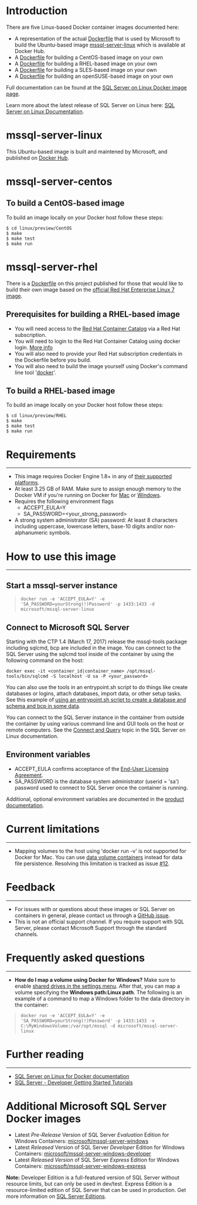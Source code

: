 # Introduction
There are five Linux-based Docker container images documented here:
* A representation of the actual [Dockerfile](Ubuntu/Dockerfile) that is used by Microsoft to build the Ubuntu-based image [mssql-server-linux](https://hub.docker.com/r/microsoft/mssql-server-linux/)  which is available at Docker Hub.
* A [Dockerfile](CentOS/Dockerfile) for building a CentOS-based image on your own
* A [Dockerfile](RHEL/Dockerfile) for building a RHEL-based image on your own
* A [Dockerfile](SLES/dockerfile) for building a SLES-based image on your own
* A [Dockerfile](openSUSE/dockerfile) for building an openSUSE-based image on your own

Full documentation can be found at the [SQL Server on Linux Docker image page](https://docs.microsoft.com/en-us/sql/linux/sql-server-linux-setup-docker).

Learn more about the latest release of SQL Server on Linux here: [SQL Server on Linux Documentation](https://docs.microsoft.com/en-us/sql/linux/).

# mssql-server-linux

This Ubuntu-based image is built and maintened by Microsoft, and published on [Docker Hub](https://hub.docker.com/r/microsoft/mssql-server-linux/).

# mssql-server-centos

## To build a CentOS-based image
To build an image locally on your Docker host follow these steps:
```shell
$ cd linux/preview/CentOS
$ make
$ make test
$ make run
```

# mssql-server-rhel
There is a [Dockerfile](RHEL/Dockerfile) on this project published for those that would like to build their own image based on the [official Red Hat Enterprise Linux 7 image](https://access.redhat.com/containers/#/registry.access.redhat.com/rhel7/rhel).

## Prerequisites for building a RHEL-based image
* You will need access to the [Red Hat Container Catalog](https://access.redhat.com/containers) via a Red Hat subscription.
* You will need to login to the Red Hat Container Catalog using docker login. [More info](https://access.redhat.com/articles/2834301)
* You will also need to provide your Red Hat subscription credentials in the Dockerfile before you build.
* You will also need to build the image yourself using Docker's command line tool '[docker](https://docs.docker.com/engine/reference/commandline/cli/)'.

## To build a RHEL-based image
To build an image locally on your Docker host follow these steps:
```shell
$ cd linux/preview/RHEL
$ make
$ make test
$ make run
```

# Requirements
---
- This image requires Docker Engine 1.8+ in any of [their supported platforms](https://www.docker.com/products/overview).
- At least 3.25 GB of RAM. Make sure to assign enough memory to the Docker VM if you're running on Docker for [Mac](https://docs.docker.com/docker-for-mac/#/general) or [Windows](https://docs.docker.com/docker-for-windows/#/advanced).
- Requires the following environment flags
    - ACCEPT_EULA=Y
    - SA_PASSWORD=<your_strong_password>
- A strong system administrator (SA) password: At least 8 characters including uppercase, lowercase letters, base-10 digits and/or non-alphanumeric symbols.

# How to use this image
---
##  Start a mssql-server instance
> ``docker run -e 'ACCEPT_EULA=Y' -e 'SA_PASSWORD=yourStrong(!)Password' -p 1433:1433 -d microsoft/mssql-server-linux``

##  Connect to Microsoft SQL Server
Starting with the CTP 1.4 (March 17, 2017) release the mssql-tools package including sqlcmd, bcp are included in the image.  You can connect to the SQL Server using the sqlcmd tool inside of the container by using the following command on the host:
```
docker exec -it <container_id|container_name> /opt/mssql-tools/bin/sqlcmd -S localhost -U sa -P <your_password>
```
You can also use the tools in an entrypoint.sh script to do things like create databases or logins, attach databases, import data, or other setup tasks.  See this example of [using an entrypoint.sh script to create a database and schema and bcp in some data](https://github.com/twright-msft/mssql-node-docker-demo-app).

You can connect to the SQL Server instance in the container from outside the container by using various command line and GUI tools on the host or remote computers.  See the [Connect and Query](https://docs.microsoft.com/en-us/sql/linux/sql-server-linux-connect-and-query-sqlcmd) topic in the SQL Server on Linux documentation.

## Environment variables

- ACCEPT_EULA confirms acceptance of the [End-User Licensing Agreement](http://go.microsoft.com/fwlink/?LinkId=746388).
- SA_PASSWORD is the database system administrator (userid = 'sa') password used to connect to SQL Server once the container is running.

Additional, optional environment variables are documented in the [product documentation](https://docs.microsoft.com/en-us/sql/linux/sql-server-linux-configure-environment-variables).


# Current limitations
---
- Mapping volumes to the host using 'docker run -v' is not supported for Docker for Mac. You can use [data volume containers](https://docs.docker.com/engine/tutorials/dockervolumes/#/creating-and-mounting-a-data-volume-container) instead for data file persistence.  Resolving this limitation is tracked as issue [#12](https://github.com/Microsoft/mssql-docker/issues/12).

# Feedback 
---
+ For issues with or questions about these images or SQL Server on containers in general, please contact us through a [GitHub issue](https://github.com/Microsoft/mssql-docker/issues).
+ This is not an official support channel. If you require support with SQL Server, please contact Microsoft Support through the standard channels.

# Frequently asked questions 
---
- **How do I map a volume using Docker for Windows?** Make sure to enable [shared drives in the settings menu](https://docs.docker.com/docker-for-windows/#shared-drives). After that, you can map a volume specifying the **Windows path:Linux path**. The following is an example of a command to map a Windows folder to the data directory in the container:

> ``docker run -e 'ACCEPT_EULA=Y' -e 'SA_PASSWORD=yourStrong(!)Password' -p 1433:1433 -v C:\MyWindowsVolume:/var/opt/mssql -d microsoft/mssql-server-linux``

# Further reading
---
+ [SQL Server on Linux for Docker documentation](https://docs.microsoft.com/en-us/sql/linux/sql-server-linux-setup-docker)
+ [SQL Server - Developer Getting Started Tutorials](https://www.microsoft.com/en-us/sql-server/developer-get-started/?utm_source=DockerHub)

# Additional Microsoft SQL Server Docker images
+ Latest *Pre-Release* Version of SQL Server *Evaluation* Edition for Windows Containers: [microsoft/mssql-server-windows](https://hub.docker.com/r/microsoft/mssql-server-windows/)
+ Latest *Released* Version of SQL Server *Developer* Edition for Windows Containers: [microsoft/mssql-server-windows-developer](https://hub.docker.com/r/microsoft/mssql-server-windows-developer/)
+ Latest *Released Version* of SQL Server *Express* Edition for Windows Containers: [microsoft/mssql-server-windows-express](https://hub.docker.com/r/microsoft/mssql-server-windows-express/)

**Note:** Developer Edition is a full-featured version of SQL Server without resource limits, but can only be used in dev/test.  Express Edition is a resource-limited edition of SQL Server that can be used in production.
Get more information on [SQL Server Editions](https://www.microsoft.com/en-us/sql-server/sql-server-editions).
